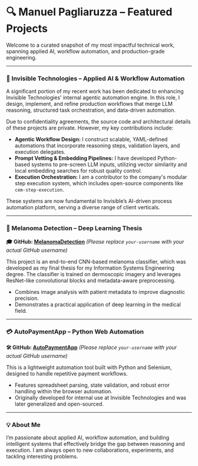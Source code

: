 # 🔍 Manuel Pagliaruzza – Featured Projects

Welcome to a curated snapshot of my most impactful technical work, spanning applied AI, workflow automation, and production-grade engineering.

---

### 🏢 Invisible Technologies – Applied AI & Workflow Automation

A significant portion of my recent work has been dedicated to enhancing Invisible Technologies' internal agentic automation engine. In this role, I design, implement, and refine production workflows that merge LLM reasoning, structured task orchestration, and data-driven automation.

Due to confidentiality agreements, the source code and architectural details of these projects are private. However, my key contributions include:

*   **Agentic Workflow Design:** I construct scalable, YAML-defined automations that incorporate reasoning steps, validation layers, and execution delegates.
*   **Prompt Vetting & Embedding Pipelines:** I have developed Python-based systems to pre-screen LLM inputs, utilizing vector similarity and local embedding searches for robust quality control.
*   **Execution Orchestration:** I am a contributor to the company's modular step execution system, which includes open-source components like `cem-step-execution`.

These systems are now fundamental to Invisible’s AI-driven process automation platform, serving a diverse range of client verticals.

---

### 🧠 Melanoma Detection – Deep Learning Thesis

**🎓 GitHub: [MelanomaDetection](https://github.com/your-username/MelanomaDetection)** *(Please replace `your-username` with your actual GitHub username)*

This project is an end-to-end CNN-based melanoma classifier, which was developed as my final thesis for my Information Systems Engineering degree. The classifier is trained on dermoscopic imagery and leverages ResNet-like convolutional blocks and metadata-aware preprocessing.

*   Combines image analysis with patient metadata to improve diagnostic precision.
*   Demonstrates a practical application of deep learning in the medical field.

---

### 💳 AutoPaymentApp – Python Web Automation

**🛠️ GitHub: [AutoPaymentApp](https://github.com/your-username/AutoPaymentApp)** *(Please replace `your-username` with your actual GitHub username)*

This is a lightweight automation tool built with Python and Selenium, designed to handle repetitive payment workflows.

*   Features spreadsheet parsing, state validation, and robust error handling within the browser automation.
*   Originally developed for internal use at Invisible Technologies and was later generalized and open-sourced.

---

### 💡 About Me

I’m passionate about applied AI, workflow automation, and building intelligent systems that effectively bridge the gap between reasoning and execution. I am always open to new collaborations, experiments, and tackling interesting problems.
